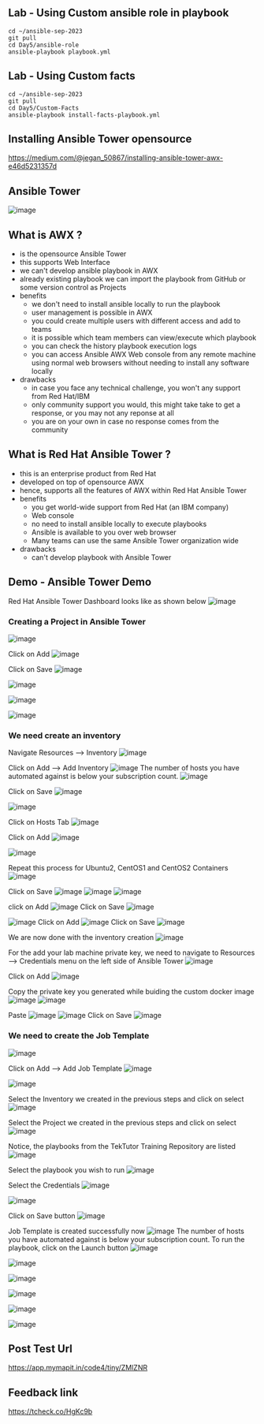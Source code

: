 ## Lab - Using Custom ansible role in playbook
```
cd ~/ansible-sep-2023
git pull
cd Day5/ansible-role
ansible-playbook playbook.yml
```

## Lab - Using Custom facts
```
cd ~/ansible-sep-2023
git pull
cd Day5/Custom-Facts
ansible-playbook install-facts-playbook.yml
```

## Installing Ansible Tower opensource
https://medium.com/@jegan_50867/installing-ansible-tower-awx-e46d5231357d

## Ansible Tower
![image](https://github.com/tektutor/ansible-sep-2023/assets/12674043/0a49134f-6cec-488b-844f-4b449bd1cd45)

## What is AWX ?
- is the opensource Ansible Tower
- this supports Web Interface
- we can't develop ansible playbook in AWX
- already existing playbook we can import the playbook from GitHub or some version control as Projects
- benefits
  - we don't need to install ansible locally to run the playbook
  - user management is possible in AWX
  - you could create multiple users with different access and add to teams
  - it is possible which team members can view/execute which playbook
  - you can check the history playbook execution logs
  - you can access Ansible AWX Web console from any remote machine using normal web browsers without needing to install any software locally
- drawbacks
  - in case you face any technical challenge, you won't any support from Red Hat/IBM
  - only community support you would, this might take take to get a response, or you may not any reponse at all
  - you are on your own in case no response comes from the community


## What is Red Hat Ansible Tower ?
- this is an enterprise product from Red Hat
- developed on top of opensource AWX
- hence, supports all the features of AWX within Red Hat Ansible Tower
- benefits
  - you get world-wide support from Red Hat (an IBM company)
  - Web console
  - no need to install ansible locally to execute playbooks
  - Ansible is available to you over web browser
  - Many teams can use the same Ansible Tower organization wide
- drawbacks
  - can't develop playbook with Ansible Tower


## Demo - Ansible Tower Demo

Red Hat Ansible Tower Dashboard looks like as shown below
![image](https://github.com/tektutor/ansible-aug-2023/assets/12674043/8e0cb2d5-8b15-4682-b6a3-f6ee6b7a214f)

### Creating a Project in Ansible Tower
![image](https://github.com/tektutor/ansible-aug-2023/assets/12674043/db8d9d0f-61a8-4303-80b8-722cee8cf269)

Click on Add
![image](https://github.com/tektutor/ansible-aug-2023/assets/12674043/1d2055eb-0dab-460f-a408-5e685352b6fb)

Click on Save
![image](https://github.com/tektutor/ansible-aug-2023/assets/12674043/e543bde3-a047-4646-a20b-5920f1bb4807)

![image](https://github.com/tektutor/ansible-aug-2023/assets/12674043/67f0db0c-2721-42f2-816b-720e98273cff)

![image](https://github.com/tektutor/ansible-aug-2023/assets/12674043/21816373-c4ae-4473-96fd-723038e5f8fd)

![image](https://github.com/tektutor/ansible-aug-2023/assets/12674043/3bca1ff6-95a0-46ca-a08c-a88906d6e846)

### We need create an inventory
Navigate Resources --> Inventory
![image](https://github.com/tektutor/ansible-aug-2023/assets/12674043/e0941f88-f9cb-4051-9def-74b675448c6c)

Click on Add --> Add Inventory
![image](https://github.com/tektutor/ansible-aug-2023/assets/12674043/a1f2f328-e3a3-40d4-bf81-72dbb5ee0e7d)
The number of hosts you have automated against is below your subscription count.
![image](https://github.com/tektutor/ansible-aug-2023/assets/12674043/e8469265-3ccb-4717-ba37-5dd75c2e33ef)

Click on Save
![image](https://github.com/tektutor/ansible-aug-2023/assets/12674043/f8b943c3-e716-4a5e-8f27-48c8672c9a66)

![image](https://github.com/tektutor/ansible-aug-2023/assets/12674043/bdf4a052-a2c2-4ff2-942f-e8057ba6cebb)

Click on Hosts Tab
![image](https://github.com/tektutor/ansible-aug-2023/assets/12674043/e1e49b2d-348b-4c0e-b87f-f0dd3a2f2781)

Click on Add
![image](https://github.com/tektutor/ansible-aug-2023/assets/12674043/5e182c0f-9b1a-407f-84ee-f6a880495f6f)

![image](https://github.com/tektutor/ansible-aug-2023/assets/12674043/c159a08d-25d0-4695-b1e2-15be3a8df879)

Repeat this process for Ubuntu2, CentOS1 and CentOS2 Containers
![image](https://github.com/tektutor/ansible-aug-2023/assets/12674043/cb17e186-a59a-4251-ac9e-2aa3e4eeca09)

Click on Save
![image](https://github.com/tektutor/ansible-aug-2023/assets/12674043/c5c90369-50a8-4b82-8acb-871aeb5d3881)
![image](https://github.com/tektutor/ansible-aug-2023/assets/12674043/c6e03b0c-cc86-4335-b7f1-1d8a9e0265d3)
![image](https://github.com/tektutor/ansible-aug-2023/assets/12674043/60bcc91f-08d3-407b-a36c-7bb6bd69c45b)

click on Add
![image](https://github.com/tektutor/ansible-aug-2023/assets/12674043/6a2b779e-cb13-4509-9cd1-c5185d49d982)
Click on Save
![image](https://github.com/tektutor/ansible-aug-2023/assets/12674043/e3c2fc78-6932-4dba-8107-4b9f54a6ce2a)

![image](https://github.com/tektutor/ansible-aug-2023/assets/12674043/6003638e-fe84-4408-9413-ede47dc1e257)
Click on Add
![image](https://github.com/tektutor/ansible-aug-2023/assets/12674043/b01b1ded-cefb-4836-aa53-1a195dc6912d)
Click on Save
![image](https://github.com/tektutor/ansible-aug-2023/assets/12674043/3ae10701-d86d-4c16-a1c0-fd37474c43e5)

We are now done with the inventory creation
![image](https://github.com/tektutor/ansible-aug-2023/assets/12674043/adbbe236-8e1c-4ffc-8bd1-55f2b4f28a96)


For the add your lab machine private key, we need to navigate to Resources --> Credentials menu on the left side of Ansible Tower
![image](https://github.com/tektutor/ansible-aug-2023/assets/12674043/40194653-d8dd-468b-8572-613f4acc9d53)

Click on Add
![image](https://github.com/tektutor/ansible-aug-2023/assets/12674043/c25f7df4-354e-4b3e-89f1-51fba7bca94a)

Copy the private key you generated while buiding the custom docker image
![image](https://github.com/tektutor/ansible-aug-2023/assets/12674043/b21a364d-01b2-4ad5-b7d8-6cadb922eef2)
![image](https://github.com/tektutor/ansible-aug-2023/assets/12674043/18644704-891e-4924-878f-9238fe9af180)

Paste
![image](https://github.com/tektutor/ansible-aug-2023/assets/12674043/b2bb9a65-5294-4ae2-b174-682964f7140e)
![image](https://github.com/tektutor/ansible-aug-2023/assets/12674043/b1104c61-1b4b-4403-9319-a3129fbcf39e)
Click on Save
![image](https://github.com/tektutor/ansible-aug-2023/assets/12674043/1821b536-9c26-4be0-bdcc-4e6bfcd9d637)


### We need to create the Job Template

![image](https://github.com/tektutor/ansible-aug-2023/assets/12674043/7cc79728-c1e4-4ba4-becc-406e06874f71)

Click on Add --> Add Job Template
![image](https://github.com/tektutor/ansible-aug-2023/assets/12674043/6c83bd91-b72e-4535-9c3e-47b552630d65)

![image](https://github.com/tektutor/ansible-aug-2023/assets/12674043/f7f40157-850b-443f-88aa-4fda28085043)

Select the Inventory we created in the previous steps and click on select
![image](https://github.com/tektutor/ansible-aug-2023/assets/12674043/6544fc96-5d83-4972-94b0-bd30d53135f7)

Select the Project we created in the previous steps and click on select
![image](https://github.com/tektutor/ansible-aug-2023/assets/12674043/fbe0231f-c826-4c4e-a2c4-19de3c8e6da6)

Notice, the playbooks from the TekTutor Training Repository are listed
![image](https://github.com/tektutor/ansible-aug-2023/assets/12674043/cdf396fb-a034-4a1b-bdd7-4a5e806db963)

Select the playbook you wish to run
![image](https://github.com/tektutor/ansible-aug-2023/assets/12674043/29acccf3-e20a-44d5-9f7a-5c589d1f2795)

Select the Credentials
![image](https://github.com/tektutor/ansible-aug-2023/assets/12674043/d7c3d0b9-a681-4782-8ca0-030b4e4f91d9)

![image](https://github.com/tektutor/ansible-aug-2023/assets/12674043/9df6d6a3-2e6f-4ba9-ab22-bf8881e0e61b)

Click on Save button
![image](https://github.com/tektutor/ansible-aug-2023/assets/12674043/c8eb68fc-3154-4e3f-b7e7-8c9edf4bd3aa)

Job Template is created successfully now
![image](https://github.com/tektutor/ansible-aug-2023/assets/12674043/6d6bc149-0c06-41ac-b885-26d5beb798ce)
The number of hosts you have automated against is below your subscription count.
To run the playbook, click on the Launch button
![image](https://github.com/tektutor/ansible-aug-2023/assets/12674043/c52373b9-90c2-4e59-94cd-d05ace37994a)

![image](https://github.com/tektutor/ansible-aug-2023/assets/12674043/a88e4501-1e93-4df5-a14a-5b233fe68d07)

![image](https://github.com/tektutor/ansible-aug-2023/assets/12674043/dfef5263-e957-4cbe-b85a-212ed910244e)

![image](https://github.com/tektutor/ansible-aug-2023/assets/12674043/19854ed0-2cdf-44ed-bca1-dbac9e80e0ff)

![image](https://github.com/tektutor/ansible-aug-2023/assets/12674043/6ccc8d04-94ec-47f3-8249-c8704638579c)

![image](https://github.com/tektutor/ansible-aug-2023/assets/12674043/26276e43-4bd3-43a1-9e93-f30fda8a3fc5)


## Post Test Url
https://app.mymapit.in/code4/tiny/ZMlZNR
 
## Feedback link
https://tcheck.co/HgKc9b
